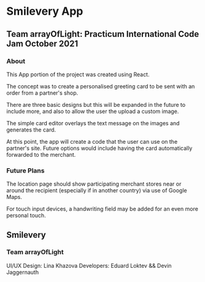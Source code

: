 # Smilevery App

## Team arrayOfLight: Practicum International Code Jam October 2021

### About

This App portion of the project was created using React.

The concept was to create a personalised greeting card to be sent with an order from a partner's shop.

There are three basic designs but this will be expanded in the future to include more, and also to allow the user the upload a custom image.

The simple card editor overlays the text message on the images and generates the card.

At this point, the app will create a code that the user can use on the partner's site. Future options would include having the card automatically forwarded to the merchant.

### Future Plans

The location page should show participating merchant stores near or around the recipient (especially if in another country) via use of Google Maps.

For touch input devices, a handwriting field may be added for an even more personal touch.

## Smilevery

### Team arrayOfLight

UI/UX Design: Lina Khazova
Developers: Eduard Loktev && Devin Jaggernauth

